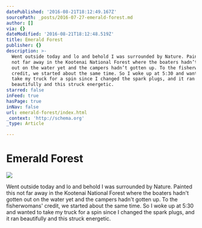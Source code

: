 ```yaml
---
datePublished: '2016-08-21T18:12:49.167Z'
sourcePath: _posts/2016-07-27-emerald-forest.md
author: []
via: {}
dateModified: '2016-08-21T18:12:48.519Z'
title: Emerald Forest
publisher: {}
description: >-
  Went outside today and lo and behold I was surrounded by Nature. Painted this
  not far away in the Kootenai National Forest where the boaters hadn’t gotten
  out on the water yet and the campers hadn’t gotten up. To the fisherwomans’
  credit, we started about the same time. So I woke up at 5:30 and wanted to
  take my truck for a spin since I changed the spark plugs, and it ran
  beautifully and this struck energetic.
starred: false
inFeed: true
hasPage: true
inNav: false
url: emerald-forest/index.html
_context: 'http://schema.org'
_type: Article

---
```

# Emerald Forest
![](https://the-grid-user-content.s3-us-west-2.amazonaws.com/0a86c328-5dec-411b-bc47-7613902e5b74.jpg)

Went outside today and lo and behold I was surrounded by Nature. Painted this not far away in the Kootenai National Forest where the boaters hadn't gotten out on the water yet and the campers hadn't gotten up. To the fisherwomans' credit, we started about the same time. So I woke up at 5:30 and wanted to take my truck for a spin since I changed the spark plugs, and it ran beautifully and this struck energetic.
